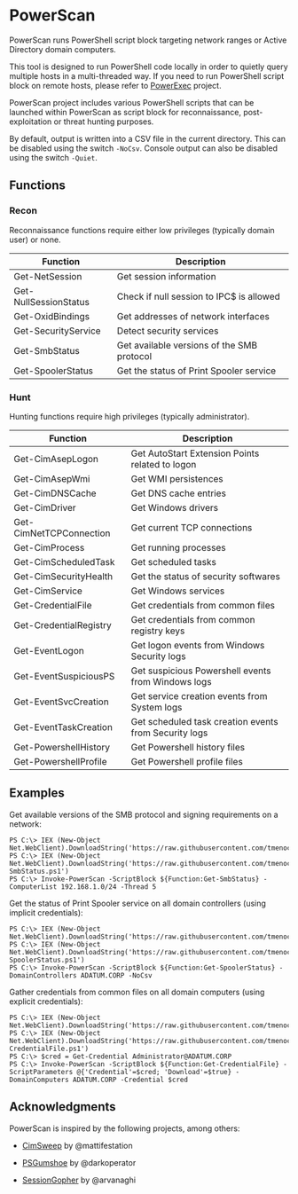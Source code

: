 # PowerScan

PowerScan runs PowerShell script block targeting network ranges or Active Directory domain computers.

This tool is designed to run PowerShell code locally in order to quietly query multiple hosts in a multi-threaded way.
If you need to run PowerShell script block on remote hosts, please refer to [PowerExec](https://github.com/tmenochet/PowerExec) project.

PowerScan project includes various PowerShell scripts that can be launched within PowerScan as script block for reconnaissance, post-exploitation or threat hunting purposes.

By default, output is written into a CSV file in the current directory. This can be disabled using the switch `-NoCsv`.
Console output can also be disabled using the switch `-Quiet`.


## Functions

### Recon

Reconnaissance functions require either low privileges (typically domain user) or none.

| Function              | Description                                |
| --------------------- | ------------------------------------------ |
| Get-NetSession        | Get session information                    |
| Get-NullSessionStatus | Check if null session to IPC$ is allowed   |
| Get-OxidBindings      | Get addresses of network interfaces        |
| Get-SecurityService   | Detect security services                   |
| Get-SmbStatus         | Get available versions of the SMB protocol |
| Get-SpoolerStatus     | Get the status of Print Spooler service    |


### Hunt

Hunting functions require high privileges (typically administrator).


| Function                | Description                                           |
| ----------------------- | ----------------------------------------------------- |
| Get-CimAsepLogon        | Get AutoStart Extension Points related to logon       |
| Get-CimAsepWmi          | Get WMI persistences                                  |
| Get-CimDNSCache         | Get DNS cache entries                                 |
| Get-CimDriver           | Get Windows drivers                                   |
| Get-CimNetTCPConnection | Get current TCP connections                           |
| Get-CimProcess          | Get running processes                                 |
| Get-CimScheduledTask    | Get scheduled tasks                                   |
| Get-CimSecurityHealth   | Get the status of security softwares                  |
| Get-CimService          | Get Windows services                                  |
| Get-CredentialFile      | Get credentials from common files                     |
| Get-CredentialRegistry  | Get credentials from common registry keys             |
| Get-EventLogon          | Get logon events from Windows Security logs           |
| Get-EventSuspiciousPS   | Get suspicious Powershell events from Windows logs    |
| Get-EventSvcCreation    | Get service creation events from System logs          |
| Get-EventTaskCreation   | Get scheduled task creation events from Security logs |
| Get-PowershellHistory   | Get Powershell history files                          |
| Get-PowershellProfile   | Get Powershell profile files                          |


## Examples

Get available versions of the SMB protocol and signing requirements on a network:

```
PS C:\> IEX (New-Object Net.WebClient).DownloadString('https://raw.githubusercontent.com/tmenochet/PowerScan/master/PowerScan.ps1')
PS C:\> IEX (New-Object Net.WebClient).DownloadString('https://raw.githubusercontent.com/tmenochet/PowerScan/master/Recon/Get-SmbStatus.ps1')
PS C:\> Invoke-PowerScan -ScriptBlock ${Function:Get-SmbStatus} -ComputerList 192.168.1.0/24 -Thread 5
```


Get the status of Print Spooler service on all domain controllers (using implicit credentials):

```
PS C:\> IEX (New-Object Net.WebClient).DownloadString('https://raw.githubusercontent.com/tmenochet/PowerScan/master/PowerScan.ps1')
PS C:\> IEX (New-Object Net.WebClient).DownloadString('https://raw.githubusercontent.com/tmenochet/PowerScan/master/Recon/Get-SpoolerStatus.ps1')
PS C:\> Invoke-PowerScan -ScriptBlock ${Function:Get-SpoolerStatus} -DomainControllers ADATUM.CORP -NoCsv
```


Gather credentials from common files on all domain computers (using explicit credentials):

```
PS C:\> IEX (New-Object Net.WebClient).DownloadString('https://raw.githubusercontent.com/tmenochet/PowerScan/master/PowerScan.ps1')
PS C:\> IEX (New-Object Net.WebClient).DownloadString('https://raw.githubusercontent.com/tmenochet/PowerScan/master/Hunt/Get-CredentialFile.ps1')
PS C:\> $cred = Get-Credential Administrator@ADATUM.CORP
PS C:\> Invoke-PowerScan -ScriptBlock ${Function:Get-CredentialFile} -ScriptParameters @{'Credential'=$cred; 'Download'=$true} -DomainComputers ADATUM.CORP -Credential $cred
```


## Acknowledgments

PowerScan is inspired by the following projects, among others:

  * [CimSweep](https://github.com/PowerShellMafia/CimSweep) by @mattifestation

  * [PSGumshoe](https://github.com/PSGumshoe) by @darkoperator

  * [SessionGopher](https://github.com/Arvanaghi/SessionGopher) by @arvanaghi
